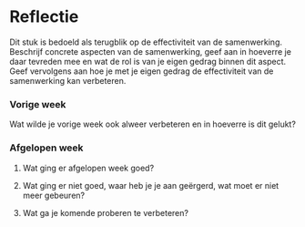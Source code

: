 Reflectie
==========

Dit stuk is bedoeld als terugblik op de effectiviteit van de samenwerking.
Beschrijf concrete aspecten van de samenwerking, geef aan in hoeverre je daar tevreden mee en wat de rol is
 van je eigen gedrag binnen dit aspect. Geef vervolgens aan hoe je met je eigen gedrag de effectiviteit van 
 de samenwerking kan verbeteren.
 

### Vorige week
Wat wilde je vorige week ook alweer verbeteren en in hoeverre is dit gelukt? 
>

### Afgelopen week

1. Wat ging er afgelopen week goed?
>

2. Wat ging er niet goed, waar heb je je aan geërgerd, wat moet er niet meer gebeuren?
> 
 
3. Wat ga je komende proberen te verbeteren?
>
